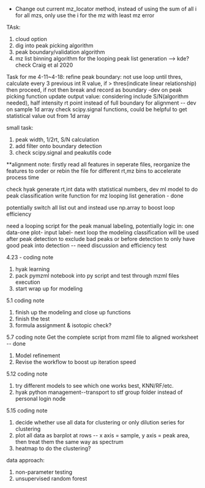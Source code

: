 * Change out current mz_locator method, instead of using the sum of all i for all mzs, only use the i for the mz with least mz error

TAsk:
1. cloud option
2. dig into peak picking algorithm
3. peak boundary/validation algorithm
4. mz list binning algorithm for the looping peak list generation --> kde? check Craig et al 2020


Task for me 4-11~4-18:
refine peak boundary: not use loop until thres, calculate every 3 previous int R value, if > thres(indicate linear relationship) then proceed, if not then break and record as boundary -dev on peak picking function
update output value: considering include S/N(algorithm needed), half intensity rt point instead of full boundary for alignment -- dev on sample 1d array
check scipy.signal functions, could be helpful to get statistical value out from 1d array

small task:
1. peak width, 1/2rt, S/N calculation
2. add filter onto boundary detection
3. check scipy.signal and peakutils code

**alignment note: firstly read all features in seperate files, reorganize the features to order or rebin the file for different rt,mz bins to accelerate process time

check hyak
generate rt,int data with statistical numbers, dev ml model to do peak classification
write function for mz looping list generation - done

potentially switch all list out and instead use np.array to boost loop efficiency

need a looping script for the peak manual labeling, potentially logic in: one data-one plot- input label- next loop
the modeling classification will be used after peak detection to exclude bad peaks or before detection to only have good peak into detection -- need discussion and efficiency test

4.23 - coding note
1. hyak learning
2. pack pymzml notebook into py script and test through mzml files execution
3. start wrap up for modeling

5.1 coding note
1. finish up the modeling and close up functions
2. finish the test
3. formula assignment & isotopic check?

5.7 coding note
Get the complete script from mzml file to aligned worksheet -- done
1. Model refinement
2. Revise the workflow to boost up iteration speed

5.12 coding note
1. try different models to see which one works best, KNN/RF/etc.
2. hyak python management--transport to stf group folder instead of personal login node

5.15 coding note
1. decide whether use all data for clustering or only dilution series for clustering
2. plot all data as barplot at rows -- x axis = sample, y axis = peak area, then treat them the same way as spectrum
3. heatmap to do the clustering?

data approach:
1. non-parameter testing
2. unsupervised random forest
